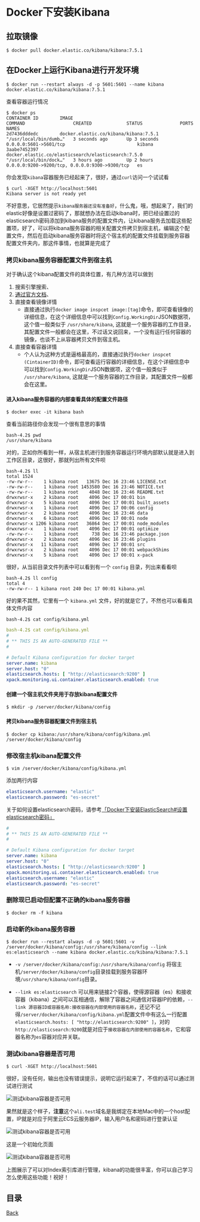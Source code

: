 # Docker下安装Kibana

## 拉取镜像

```shell
$ docker pull docker.elastic.co/kibana/kibana:7.5.1
```

## 在Docker上运行Kibana进行开发环境

```shell
$ docker run --restart always -d -p 5601:5601 --name kibana docker.elastic.co/kibana/kibana:7.5.1
```

查看容器运行情况

```shell
$ docker ps
CONTAINER ID        IMAGE                                                 COMMAND                  CREATED             STATUS              PORTS                                            NAMES
2d7436dddedc        docker.elastic.co/kibana/kibana:7.5.1                 "/usr/local/bin/dumb…"   3 seconds ago       Up 3 seconds        0.0.0.0:5601->5601/tcp                           kibana
3aabe7452397        docker.elastic.co/elasticsearch/elasticsearch:7.5.0   "/usr/local/bin/dock…"   3 hours ago         Up 2 hours          0.0.0.0:9200->9200/tcp, 0.0.0.0:9300->9300/tcp   es
```

你会发现`kibana`容器服务已经起来了，很好，通过`curl`访问一个试试看

```shell
$ curl -XGET http://localhost:5601
Kibana server is not ready yet
```

不好意思，它居然提示`kibana服务器还没有准备好`，什么鬼，哦，想起来了，我们的elastic好像是设置过密码了，那就想办法在启动kibana时，把已经设置过的elasticsearch密码添加到kibana服务的配置文件内，让kibana服务去加载这些配置项，好了，可以将kibana服务容器的相关配置文件拷贝到宿主机，编辑这个配置文件，然后在启动kibana服务容器时将这个宿主机的配置文件挂载到服务容器配置文件夹内，那这件事情，也就算是完成了

### 拷贝kibana服务容器配置文件到宿主机

对于确认这个kibana配置文件的具体位置，有几种方法可以做到

1. 搜索引擎搜索、
2. [通过官方文档](https://www.elastic.co/guide/en/kibana/current/docker.html)、
3. 直接查看镜像详情
    - 直接通过执行`docker image inspcet image:[tag]`命令，即可查看镜像的详细信息，在这个详细信息中可以找到`Config.WorkingDir`JSON数据项，这个值一般类似于 `/usr/share/kibana`, 这就是一个服务容器的工作目录，其配置文件一般都会在这里，不过话又说回来，一个没有运行任何容器的镜像，也谈不上从容器拷贝文件到宿主机。
4. 直接查看容器详情
    - 个人认为这种方式是逼格最高的，直接通过执行`docker inspcet (CintainerID)`命令，即可查看运行容器的详细信息，在这个详细信息中可以找到`Config.WorkingDir`JSON数据项，这个值一般类似于 `/usr/share/kibana`, 这就是一个服务容器的工作目录，其配置文件一般都会在这里。

#### 进入kibana服务容器的内部查看具体的配置文件路径

```shell
$ docker exec -it kibana bash
```

查看当前路径你会发现一个很有意思的事情

```shell
bash-4.2$ pwd
/usr/share/kibana
```

对的，正如你所看到一样，从宿主机进行到服务容器运行环境内部默认就是进入到工作区目录，这很好，那就列出所有文件呗

```shell
bash-4.2$ ll
total 1524
-rw-rw-r--    1 kibana root   13675 Dec 16 23:46 LICENSE.txt
-rw-rw-r--    1 kibana root 1453580 Dec 16 23:46 NOTICE.txt
-rw-rw-r--    1 kibana root    4048 Dec 16 23:46 README.txt
drwxrwsr-x    2 kibana root    4096 Dec 17 00:01 bin
drwxrwsr-x    5 kibana root    4096 Dec 17 00:01 built_assets
drwxrwsr-x    1 kibana root    4096 Dec 17 00:06 config
drwxrwsr-x    2 kibana root    4096 Dec 16 23:46 data
drwxrwsr-x    6 kibana root    4096 Dec 17 00:01 node
drwxrwsr-x 1206 kibana root   36864 Dec 17 00:01 node_modules
drwxrwsr-x    1 kibana root    4096 Dec 17 00:01 optimize
-rw-rw-r--    1 kibana root     738 Dec 16 23:46 package.json
drwxrwsr-x    2 kibana root    4096 Dec 16 23:46 plugins
drwxrwsr-x   11 kibana root    4096 Dec 17 00:01 src
drwxrwsr-x    2 kibana root    4096 Dec 17 00:01 webpackShims
drwxrwsr-x    5 kibana root    4096 Dec 17 00:01 x-pack
```

很好，从当前目录文件列表中可以看到有一个 `config` 目录，列出来看看呗

```shell
bash-4.2$ ll config
total 4
-rw-rw-r-- 1 kibana root 240 Dec 17 00:01 kibana.yml
```

好的果不其然，它里有一个 `kibana.yml` 文件，好的就是它了，不然也可以看看具体文件内容

```shell
bash-4.2$ cat config/kibana.yml 
```

```yaml
bash-4.2$ cat config/kibana.yml 
#
# ** THIS IS AN AUTO-GENERATED FILE **
#

# Default Kibana configuration for docker target
server.name: kibana
server.host: "0"
elasticsearch.hosts: [ "http://elasticsearch:9200" ]
xpack.monitoring.ui.container.elasticsearch.enabled: true
```

#### 创建一个宿主机文件夹用于存放kibana配置文件

```shell
$ mkdir -p /server/docker/kibana/config
```

#### 拷贝kibana服务容器配置文件到宿主机

```shell
$ docker cp kibana:/usr/share/kibana/config/kibana.yml /server/docker/kibana/config
```

### 修改宿主机kibana配置文件

```shell
$ vim /server/docker/kibana/config/kibana.yml
```

添加两行内容

```yaml
elasticsearch.username: "elastic"
elasticsearch.password: "es-secret"
```

关于如何设置elasticsearch密码，请参考[「Docker下安装ElasticSearch#设置elasticsearch密码」](./docker-install-elasticsearch.md#%E8%AE%BE%E7%BD%AEelasticsearch%E5%AF%86%E7%A0%81)

```yaml
#
# ** THIS IS AN AUTO-GENERATED FILE **
#

# Default Kibana configuration for docker target
server.name: kibana
server.host: "0"
elasticsearch.hosts: [ "http://elasticsearch:9200" ]
xpack.monitoring.ui.container.elasticsearch.enabled: true
elasticsearch.username: "elastic"
elasticsearch.password: "es-secret"
```

### 删除现已启动但配置不正确的kibana服务容器

```shell
$ docker rm -f kibana
```

### 启动新的kibana服务容器

```shell
$ docker run --restart always -d -p 5601:5601 -v /server/docker/kibana/config:/usr/share/kibana/config --link es:elasticsearch --name kibana docker.elastic.co/kibana/kibana:7.5.1
```

- `-v /server/docker/kibana/config:/usr/share/kibana/config` 将宿主机`/server/docker/kibana/config`目录挂载到服务容器环境`/usr/share/kibana/config`目录。

- `--link es:elasticsearch` 可以用来链接2个容器，使得源容器（es）和接收容器（kibana）之间可以互相通信，解除了容器之间通信对容器IP的依赖，`--link 源容器ID或容器名称:接收容器在内部使用的容器名称`，还记不记得`/server/docker/kibana/config/kibana.yml`配置文件中有这么一行配置`elasticsearch.hosts: [ "http://elasticsearch:9200" ]`，对的`http://elasticsearch:9200`就是对应于`接收容器在内部使用的容器名称`，它和容器名称为`es`容器对应并关联。

### 测试kibana容器是否可用

```shell
$ curl -XGET http://localhost:5601
```

很好，没有任何，输出也没有错误提示，说明它运行起来了，不信的话可以通过测试进行测试

![测试kibana容器是否可用](https://lucklit.oss-cn-beijing.aliyuncs.com/written/Snip20191223_111.png)

果然就是这个样子，**注意**这个`ali.test`域名是我绑定在本地Mac中的一个host配置，IP就是对应于阿里云ECS云服务器IP，输入用户名和密码进行登录认证

![测试kibana容器是否可用](https://lucklit.oss-cn-beijing.aliyuncs.com/written/Snip20191223_112.png)

这是一个初始化页面

![测试kibana容器是否可用](https://lucklit.oss-cn-beijing.aliyuncs.com/written/Snip20191223_115.png)

上图展示了可以对Index索引库进行管理，kibana的功能很丰富，你可以自己学习怎么使用这些功能！祝好！

## 目录
[Back](../../README.md)




































